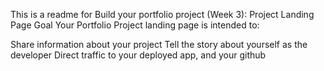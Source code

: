 This is a readme for Build your portfolio project (Week 3): Project Landing Page
Goal
Your Portfolio Project landing page is intended to:

Share information about your project
Tell the story about yourself as the developer
Direct traffic to your deployed app, and your github

